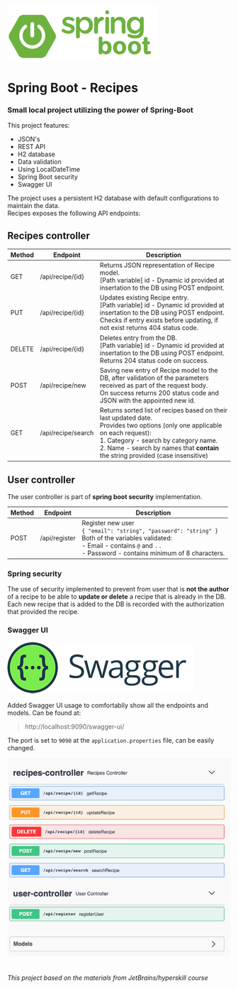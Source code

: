 ![Spring logo](images/springboot.png)
# Spring Boot - Recipes
### Small local project utilizing the power of Spring-Boot
This project features:
- JSON's
- REST API
- H2 database
- Data validation
- Using LocalDateTime
- Spring Boot security
- Swagger UI

The project uses a persistent H2 database with default configurations to maintain the data. <br />
Recipes exposes the following API endpoints: <br />

## Recipes controller
Method | Endpoint | Description
-------| ---------| -----------|
GET	| /api/recipe/{id} | Returns JSON representation of Recipe model. <br/> [Path variable] id - Dynamic id provided at insertation to the DB using POST endpoint.
PUT | /api/recipe/{id} | Updates existing Recipe entry. <br />[Path variable] id - Dynamic id provided at insertation to the DB using POST endpoint. <br />Checks if entry exists before updating, if not exist returns 404 status code.
DELETE | /api/recipe/{id} | Deletes entry from the DB. <br />[Path variable] id - Dynamic id provided at insertation to the DB using POST endpoint. <br />Returns 204 status code on success.
POST | /api/recipe/new | Saving new entry of Recipe model to the DB, after validation of the parameters received as part of the request body. <br/>On success returns 200 status code and JSON with the appointed new id.
GET | /api/recipe/search | Returns sorted list of recipes based on their last updated date. <br />Provides two options (only one applicable on each request): <br /> 1. Category - search by category name. <br /> 2. Name - search by names that **contain** the string provided (case insensitive)


## User controller
The user controller is part of **spring boot security** implementation.

Method | Endpoint | Description
-------| ---------| -----------|
POST | /api/register | Register new user <br /> ```{ "email": "string", "password": "string" }``` <br/> Both of the variables validated: <br /> - Email - contains `@` and `.` . <br /> - Password - contains minimum of 8 characters.

### Spring security
The use of security implemented to prevent from user that is **not the author** of a recipe to be able to **update or delete** a recipe that is already in the DB. <br />Each new recipe that is added to the DB is recorded with the authorization that provided the recipe.


### Swagger UI
![Swagger UI logo](images/swaggeruilogo.png)

Added Swagger UI usage to comfortablly show all the endpoints and models.
Can be found at:
> http://localhost:9090/swagger-ui/

The port is set to `9090` at the `application.properties` file, can be easily changed.

![Application swagger UI](images/swaggerui.png)
<br/><br>
###### This project based on the materials from JetBrains/hyperskill course 